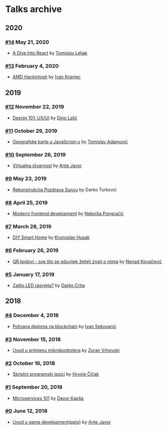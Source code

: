 # Talks archive

## 2020

### [#14](https://www.facebook.com/events/589000978347510/) May 21, 2020
- [A Dive Into React](14-A-dive-into-React.pdf)
 by [Tomislav Leljak](https://www.linkedin.com/in/leljak/)

### [#13](https://www.facebook.com/events/167418154675491/) February 4, 2020
- [AMD Hackintosh](13-Hackintosh.pdf)
 by [Ivan Kranjec](https://gitlab.com/ikranjec)

## 2019

### [#12](https://web.facebook.com/events/784549568660873/) November 22, 2019
- [Design 101: UX/UI](design-101.pdf)
 by [Dino Lalić](https://web.facebook.com/dino.lalic.44)

### [#11](https://web.facebook.com/events/2483976428596902/) October 29, 2019
- [Geografske karte u JavaScript-u](geografske-karte.pdf)
 by [Tomislav Adamović](https://web.facebook.com/tomislav.adamovic)

### [#10](https://web.facebook.com/events/2567950529936024/) September 26, 2019
- [Virtualna stvarnost](virtualna-stvarnost.pdf)
 by [Ante Javor](https://www.facebook.com/ante.javor)

### [#9](https://www.facebook.com/events/378512313007081/) May 23, 2019
- [Rekonstrukcija Pozdrava Suncu](pozdrav-suncu.pdf)
by Darko Turković

### [#8](https://www.facebook.com/events/1126701154203710/) April 25, 2019
- [Moderni frontend development](nebojsa_pongracic_moderni_frontend_development.pdf)
by [Nebojša Pongračić](https://www.facebook.com/nebojsa.pongracic)

### [#7](https://www.facebook.com/events/404454590365632/) March 28, 2019
- [DIY Smart Home](meetup_smart_home.pdf)
by [Krunoslav Husak](https://www.facebook.com/krunoslav.husak.9)

### [#6](https://www.facebook.com/events/866803760317598/) February 26, 2019
- [QR kodovi - sve što se oduvijek željeli znati o njima](qr-kodovi.pdf)
by [Nenad Kovačević](https://www.linkedin.com/in/nenadkovacevic/)

### [#5](https://www.facebook.com/events/398828034228133/) January 17, 2019
- [Zašto LED rasvjeta?](zasto-led-rasvjeta.pdf)
by [Darko Crha](https://www.linkedin.com/in/darko-crha-77464015/)

## 2018

### [#4](https://www.facebook.com/events/1526735060763547/) December 4, 2018
- [Pohrana diploma na blockchain](pohrana-diploma-na-blockchain.pdf)
by [Ivan Sekovanić](https://www.facebook.com/ivan.sekovanic.1)

### [#3](https://www.facebook.com/events/2139394366377818/) November 15, 2018
- [Uvod u primjenu mikrokontrolera](https://github.com/zvrhovski/mikrokontroleri)
by [Zoran Vrhovski](https://www.facebook.com/vrhovski.zoran)

### [#2](https://www.facebook.com/events/1777565945673928/) October 16, 2018
- [Skriptni programski jezici](https://github.com/HCicak/Skriptni-programski-jezici)
by [Hrvoje Čičak](https://www.facebook.com/hrvoje.cicak)

### [#1](https://www.facebook.com/events/396849104184105/) September 20, 2018
- [Microservices 101](https://talks.godoc.org/github.com/dvrkps/talks/microservices101/talk.slide#1)
by [Davor Kapša](https://twitter.com/dvrkps)

### [#0](https://www.facebook.com/events/516719658730500/) June 12, 2018
- [Uvod u game development](https://github.com/antejavor/tech43-talks/blob/master/Introduction%20to%20game%20development.pdf)([pptx](https://github.com/antejavor/tech43-talks/blob/master/Introduction%20to%20game%20development.pptx))
by [Ante Javor](https://www.facebook.com/ante.javor)

